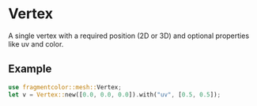 # Vertex

A single vertex with a required position (2D or 3D) and optional properties like uv and color.

## Example

```rust
use fragmentcolor::mesh::Vertex;
let v = Vertex::new([0.0, 0.0, 0.0]).with("uv", [0.5, 0.5]);
```
